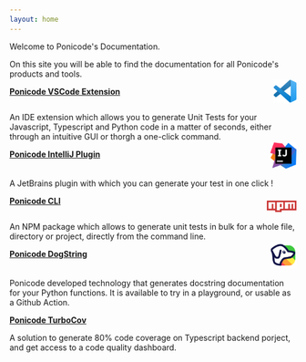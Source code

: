 ```yaml
---
layout: home
---
```

Welcome to Ponicode's Documentation.

On this site you will be able to find the documentation for all Ponicode's products and tools.

**[Ponicode VSCode Extension](/docs/vscode_extension/index/)**

<p align="right" style="margin-top: -43px">
    <img src="/assets/images/vscode.png" alt="vscode" width="40"/>
</p>

An IDE extension which allows you to generate Unit Tests for your Javascript, Typescript and Python code in a matter of seconds, either through an intuitive GUI or thorgh a one-click command.

**[Ponicode IntelliJ Plugin](/docs/intellij_plugin/index/)**

<p align="right" style="margin-top: -43px">
    <img src="/assets/images/intellij.png" alt="vscode" width="46"/>
</p>

A JetBrains plugin with which you can generate your test in one click !

**[Ponicode CLI](/docs/cli/index/)**

<p align="right" style="margin-top: -23px">
    <img src="/assets/images/npm.png" alt="vscode" width="52"/>
</p>

An NPM package which allows to generate unit tests in bulk for a whole file, directory or project, directly from the command line.

**[Ponicode DogString](/docs/dogstring/index/)**

<p align="right" style="margin-top: -43px">
    <img src="/assets/images/dogstring.png" alt="vscode" width="46"/>
</p>

Ponicode developed technology that generates docstring documentation for your Python functions. It is available to try in a playground, or usable as a Github Action.

**[Ponicode TurboCov](/docs/turbocov/index/)**

A solution to generate 80% code coverage on Typescript backend porject, and get access to a code quality dashboard.